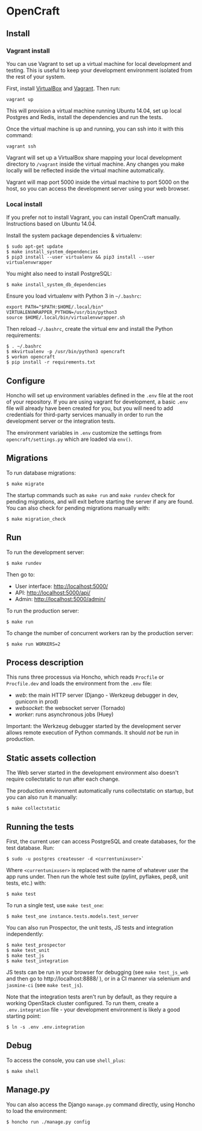 OpenCraft
=========

Install
-------

### Vagrant install

You can use Vagrant to set up a virtual machine for local development and
testing. This is useful to keep your development environment isolated from the
rest of your system.

First, install [VirtualBox](https://www.virtualbox.org/wiki/Downloads) and 
[Vagrant](https://www.vagrantup.com/downloads.html). Then run:

    vagrant up

This will provision a virtual machine running Ubuntu 14.04, set up local
Postgres and Redis, install the dependencies and run the tests.

Once the virtual machine is up and running, you can ssh into it with this
command:

    vagrant ssh

Vagrant will set up a VirtualBox share mapping your local development directory
to `/vagrant` inside the virtual machine. Any changes you make locally will be
reflected inside the virtual machine automatically.

Vagrant will map port 5000 inside the virtual machine to port 5000 on the host,
so you can access the development server using your web browser.


### Local install

If you prefer not to install Vagrant, you can install OpenCraft manually.
Instructions based on Ubuntu 14.04.

Install the system package dependencies & virtualenv:

```
$ sudo apt-get update
$ make install_system_dependencies
$ pip3 install --user virtualenv && pip3 install --user virtualenvwrapper
```

You might also need to install PostgreSQL:

```
$ make install_system_db_dependencies
```

Ensure you load virtualenv with Python 3 in `~/.bashrc`:

```
export PATH="$PATH:$HOME/.local/bin" VIRTUALENVWRAPPER_PYTHON=/usr/bin/python3
source $HOME/.local/bin/virtualenvwrapper.sh
```

Then reload `~/.bashrc`, create the virtual env and install the Python requirements:

```
$ . ~/.bashrc
$ mkvirtualenv -p /usr/bin/python3 opencraft
$ workon opencraft
$ pip install -r requirements.txt
```


Configure
---------

Honcho will set up environment variables defined in the `.env` file at the root
of your repository. If you are using vagrant for development, a basic `.env`
file will already have been created for you, but you will need to add
credentials for third-party services manually in order to run the development
server or the integration tests.

The environment variables in `.env` customize the settings from
`opencraft/settings.py` which are loaded via `env()`.


Migrations
----------

To run database migrations:

```
$ make migrate
```

The startup commands such as `make run` and `make rundev` check for pending migrations, and will 
exit before starting the server if any are found. You can also check for pending migrations manually with:

```
$ make migration_check
```


Run
---

To run the development server:

```
$ make rundev
```

Then go to:

* User interface: [http://localhost:5000/](http://localhost:5000/)
* API: [http://localhost:5000/api/](http://localhost:5000/api/)
* Admin: [http://localhost:5000/admin/](http://localhost:5000/admin/)

To run the production server:

```
$ make run
```

To change the number of concurrent workers ran by the production server:

```
$ make run WORKERS=2
```



Process description
-------------------

This runs three processus via Honcho, which reads `Procfile` or `Procfile.dev` and loads the
environment from the `.env` file:

* *web*: the main HTTP server (Django - Werkzeug debugger in dev, gunicorn in prod)
* *websocket*: the websocket server (Tornado)
* *worker*: runs asynchronous jobs (Huey)

Important: the Werkzeug debugger started by the development server allows remote execution
of Python commands. It should *not* be run in production.


Static assets collection
------------------------

The Web server started in the development environment also doesn't require 
collectstatic to run after each change.

The production environment automatically runs collectstatic on startup, but you can also run it
manually:

```
$ make collectstatic
```


Running the tests
-----------------

First, the current user can access PostgreSQL and create databases, for the test database. Run:

```
$ sudo -u postgres createuser -d <currentunixuser>`
```

Where `<currentunixuser>` is replaced with the name of whatever user the app runs under. Then run 
the whole test suite (pylint, pyflakes, pep8, unit tests, etc.) with:

```
$ make test
```

To run a single test, use `make test_one`:

```
$ make test_one instance.tests.models.test_server
```

You can also run Prospector, the unit tests, JS tests and integration independently:

```
$ make test_prospector
$ make test_unit
$ make test_js
$ make test_integration
```

JS tests can be run in your browser for debugging (see `make test_js_web` and then go to
http://localhost:8888/ ), or in a CI manner via selenium and `jasmine-ci` (see `make test_js`).

Note that the integration tests aren't run by default, as they require a working
OpenStack cluster configured. To run them, create a `.env.integration` file -
your development environment is likely a good starting point:

```
$ ln -s .env .env.integration
```


Debug
-----

To access the console, you can use `shell_plus`:

```
$ make shell
```


Manage.py
---------

You can also access the Django `manage.py` command directly, using Honcho to load the environment:

```
$ honcho run ./manage.py config
```

